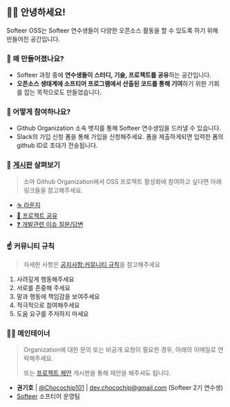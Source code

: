 ## 👋🏻 안녕하세요!

Softeer OSS는 Softeer 연수생들이 다양한 오픈소스 활동을 할 수 있도록 하기 위해 만들어진 공간입니다.


### 🔔 왜 만들어졌나요?

- Softeer 과정 중에 **연수생들이 스터디, 기술, 프로젝트를 공유**하는 공간입니다.
- **오픈소스 생태계에 소프티어 프로그램에서 산출된 코드를 통해 기여**하기 위한 기회를 잡는 목적으로도 만들었습니다.


### 🎉 어떻게 참여하나요?

- Github Organization 소속 뱃지를 통해 Softeer 연수생임을 드러낼 수 있습니다. 
- Slack의 가입 신청 폼을 통해 가입을 신청해주세요. 폼을 제출하게되면 입력한 폼의 github ID로 초대가 전송됩니다.  


### 👀 [게시판]() 살펴보기

> 소마 Github Organization에서 OSS 프로젝트 활성화에 참여하고 싶다면 아래 링크들을 참고해주세요.

- [☕️ 라운지]()
- [💬 프로젝트 공유]()
- [❓ 개발관련 이슈 질문/답변]()


### ☝️ 커뮤니티 규칙 

> 자세한 사항은 [공지사항:커뮤니티 규칙]()을 참고해주세요

 1. 사려깊게 행동해주세요
 2. 서로를 존중해 주세요
 3. 말과 행동에 책임감을 보여주세요
 4. 적극적으로 참여해주세요
 5. 도움 요구를 주저하지 마세요


### 🏄‍♂️ 메인테이너

> Organization에 대한 문의 또는 비공개 요청이 필요한 경우, 아래의 이메일로 연락해주세요.
> 
> 또는 [프로젝트 제안]() 게시판을 통해 제안을 해주셔도 됩니다.

- **권기호** | [@Chocochip101](https://github.com/Chocochip101) | dev.chocochip@gmail.com (Softeer 2기 연수생)
- [Softeer](https://www.softeerbootcamp.com/) 소프티어 운영팀
